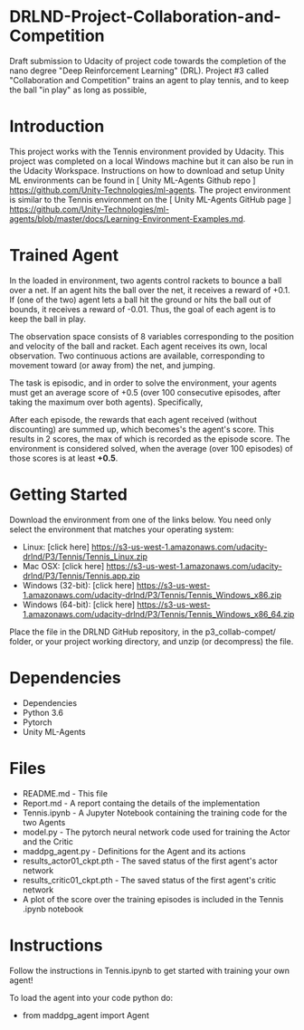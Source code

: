 # DRLND-Project-Collaboration-and-Competition

Draft submission to Udacity of project code towards the completion of the nano degree "Deep Reinforcement Learning" (DRL). Project #3 called "Collaboration and Competition" trains an agent to play tennis,  and to keep the ball "in play" as long as possible,

# Introduction

This project works with the Tennis environment provided by Udacity.  This project was completed on a local Windows machine but it can also be run in the Udacity Workspace. Instructions on how to download and setup Unity ML environments can be found in [ Unity ML-Agents Github repo ] https://github.com/Unity-Technologies/ml-agents. The project environment is similar to the Tennis environment on the [ Unity ML-Agents GitHub page ] https://github.com/Unity-Technologies/ml-agents/blob/master/docs/Learning-Environment-Examples.md.

# Trained Agent

In the loaded in environment, two agents control rackets to bounce a ball over a net. If an agent hits the ball over the net, it receives a reward of +0.1. If (one of the two) agent lets a ball hit the ground or hits the ball out of bounds, it receives a reward of -0.01. Thus, the goal of each agent is to keep the ball in play.

The observation space consists of 8 variables corresponding to the position and velocity of the ball and racket. Each agent receives its own, local observation. Two continuous actions are available, corresponding to movement toward (or away from) the net, and jumping.

The task is episodic, and in order to solve the environment, your agents must get an average score of +0.5 (over 100 consecutive episodes, after taking the maximum over both agents). Specifically,

After each episode, the rewards that each agent received (without discounting) are summed up, which becomes's the agent's score. This results in 2 scores, the max of which is recorded as the episode score.  The environment is considered solved, when the average (over 100 episodes) of those scores is at least **+0.5**.

# Getting Started
Download the environment from one of the links below. You need only select the environment that matches your operating system:

- Linux: [click here] https://s3-us-west-1.amazonaws.com/udacity-drlnd/P3/Tennis/Tennis_Linux.zip
- Mac OSX: [click here] https://s3-us-west-1.amazonaws.com/udacity-drlnd/P3/Tennis/Tennis.app.zip
- Windows (32-bit): [click here] https://s3-us-west-1.amazonaws.com/udacity-drlnd/P3/Tennis/Tennis_Windows_x86.zip
- Windows (64-bit): [click here] https://s3-us-west-1.amazonaws.com/udacity-drlnd/P3/Tennis/Tennis_Windows_x86_64.zip

Place the file in the DRLND GitHub repository, in the p3_collab-compet/ folder, or your project working directory, and unzip (or decompress) the file.

# Dependencies

- Dependencies
- Python 3.6
- Pytorch
- Unity ML-Agents

# Files

- README.md - This file
- Report.md - A report containg the details of the implementation
- Tennis.ipynb - A Jupyter Notebook containing the training code for the two Agents
- model.py - The pytorch neural network code used for training the Actor and the Critic 
- maddpg_agent.py - Definitions for the Agent and its actions
- results_actor01_ckpt.pth - The saved status of the first agent's actor network
- results_critic01_ckpt.pth - The saved status of the first agent's critic network
- A plot of the score over the training episodes is included in the Tennis .ipynb notebook

# Instructions
Follow the instructions in Tennis.ipynb to get started with training your own agent!

To load the agent into your code python do: 
- from maddpg_agent import Agent

